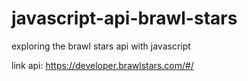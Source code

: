 # javascript-api-brawl-stars
exploring the brawl stars api with javascript

link api: https://developer.brawlstars.com/#/
